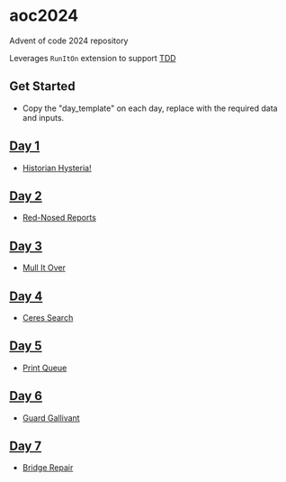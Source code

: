 # aoc2024

Advent of code 2024 repository

Leverages `RunItOn` extension to support [TDD](.vscode/settings.json)

## Get Started

- Copy the "day_template" on each day, replace with the required data and inputs.

## [Day 1](day_01)

- [Historian Hysteria!](https://adventofcode.com/2024/day/1)

## [Day 2](day_02)

- [Red-Nosed Reports](https://adventofcode.com/2024/day/2)

## [Day 3](day_03)

- [Mull It Over](https://adventofcode.com/2024/day/3)

## [Day 4](day_04)

- [Ceres Search](https://adventofcode.com/2024/day/4)

## [Day 5](day_05)

- [Print Queue](https://adventofcode.com/2024/day/5)

## [Day 6](day_06)

- [Guard Gallivant](https://adventofcode.com/2024/day/6)

## [Day 7](day_07)

- [Bridge Repair](https://adventofcode.com/2024/day/7)
